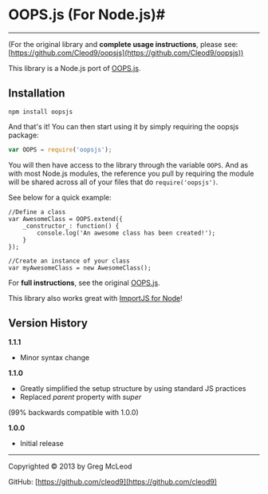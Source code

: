 # OOPS.js (For Node.js)#

----------

(For the original library and **complete usage instructions**, please see: [https://github.com/Cleod9/oopsjs](https://github.com/Cleod9/oopsjs))

This library is a Node.js port of [OOPS.js](https://github.com/Cleod9/oopsjs).

## Installation ##

```
npm install oopsjs
```

And that's it! You can then start using it by simply requiring the oopsjs package:

```javascript
var OOPS = require('oopsjs');
```

You will then have access to the library through the variable `OOPS`.  And as with most Node.js modules, the reference you pull by requiring the module will be shared across all of your files that do `require('oopsjs')`.

See below for a quick example:

```
//Define a class
var AwesomeClass = OOPS.extend({
	_constructor_: function() {
		console.log('An awesome class has been created!');
	}
});

//Create an instance of your class
var myAwesomeClass = new AwesomeClass();
```

For **full instructions**, see the original [OOPS.js](https://github.com/Cleod9/oopsjs).

This library also works great with [ImportJS for Node](https://github.com/Cleod9/node-importjs)!

## Version History ##

**1.1.1**

- Minor syntax change

**1.1.0**

- Greatly simplified the setup structure by using standard JS practices
- Replaced _parent_ property with _super_

(99% backwards compatible with 1.0.0)


**1.0.0**

- Initial release

----------

Copyrighted © 2013 by Greg McLeod

GitHub: [https://github.com/cleod9](https://github.com/cleod9)